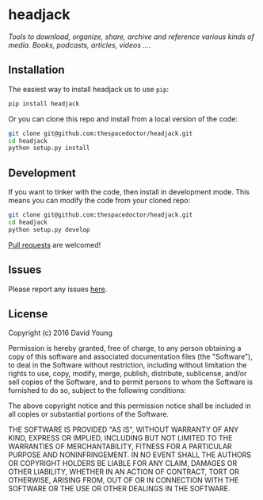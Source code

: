 # headjack

*Tools to download, organize, share, archive and reference various kinds of media. Books, podcasts, articles, videos ...*.

## Installation

The easiest way to install headjack us to use `pip`:

```bash
pip install headjack
```

Or you can clone this repo and install from a local version of the code:

```bash
git clone git@github.com:thespacedoctor/headjack.git
cd headjack
python setup.py install
```

## Development

If you want to tinker with the code, then install in development mode. This means you can modify the code from your cloned repo:

```bash
git clone git@github.com:thespacedoctor/headjack.git
cd headjack
python setup.py develop
```

[Pull requests](https://github.com/thespacedoctor/headjack/pulls) are welcomed!

## Issues

Please report any issues [here](https://github.com/thespacedoctor/headjack/issues).

## License

Copyright (c) 2016 David Young

Permission is hereby granted, free of charge, to any person obtaining a copy of this software and associated documentation files (the "Software"), to deal in the Software without restriction, including without limitation the rights to use, copy, modify, merge, publish, distribute, sublicense, and/or sell copies of the Software, and to permit persons to whom the Software is furnished to do so, subject to the following conditions:

The above copyright notice and this permission notice shall be included in all copies or substantial portions of the Software.

THE SOFTWARE IS PROVIDED "AS IS", WITHOUT WARRANTY OF ANY KIND, EXPRESS OR IMPLIED, INCLUDING BUT NOT LIMITED TO THE WARRANTIES OF MERCHANTABILITY, FITNESS FOR A PARTICULAR PURPOSE AND NONINFRINGEMENT. IN NO EVENT SHALL THE AUTHORS OR COPYRIGHT HOLDERS BE LIABLE FOR ANY CLAIM, DAMAGES OR OTHER LIABILITY, WHETHER IN AN ACTION OF CONTRACT, TORT OR OTHERWISE, ARISING FROM, OUT OF OR IN CONNECTION WITH THE SOFTWARE OR THE USE OR OTHER DEALINGS IN THE SOFTWARE.





